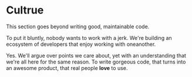 # Cultrue
This section goes beyond writing good, maintainable code.

To put it bluntly, nobody wants to work with a jerk. We're building an ecosystem of developers that enjoy working with oneanother.

Yes. We'll argue over points we care about, yet with an understanding that we're all here for the same reason.
To write gorgeous code, that turns into an awesome product, that real people **love** to use.